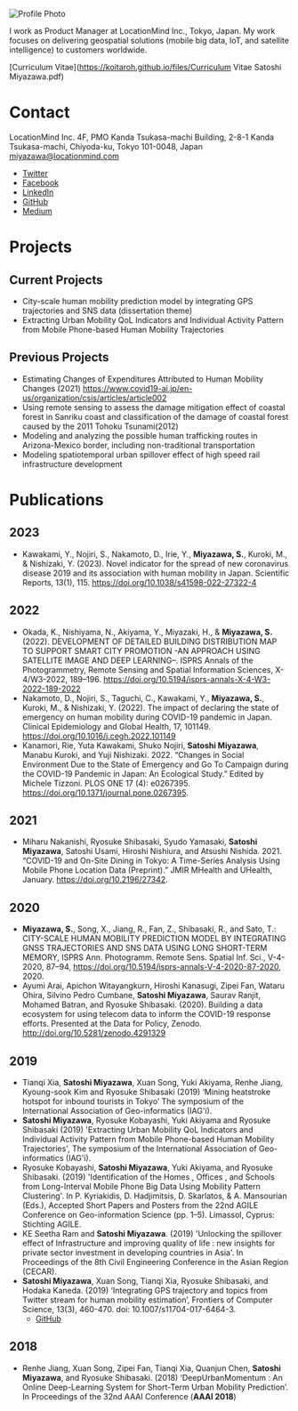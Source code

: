 ![Profile Photo](https://koitaroh.github.io/files/avatar14.jpeg)

I work as Product Manager at LocationMind Inc., Tokyo, Japan. My work focuses on delivering geospatial solutions (mobile big data, IoT, and satellite intelligence) to customers worldwide.

[Curriculum Vitae](https://koitaroh.github.io/files/Curriculum Vitae Satoshi Miyazawa.pdf)

# Contact
LocationMind Inc.
4F, PMO Kanda Tsukasa-machi Building, 2-8-1 Kanda Tsukasa-machi, Chiyoda-ku, Tokyo 101-0048, Japan
miyazawa@locationmind.com

- [Twitter](https://twitter.com/koitaroh)
- [Facebook](https://www.facebook.com/koitaroh)
- [LinkedIn](https://www.linkedin.com/in/koitaroh/)
- [GitHub](https://github.com/koitaroh)
- [Medium](https://medium.com/@koitaroh)

# Projects

## Current Projects

- City-scale human mobility prediction model by integrating GPS trajectories and SNS data (dissertation theme)
- Extracting Urban Mobility QoL Indicators and Individual Activity Pattern from Mobile Phone-based Human Mobility Trajectories

## Previous Projects

- Estimating Changes of Expenditures Attributed to Human Mobility Changes (2021) https://www.covid19-ai.jp/en-us/organization/csis/articles/article002
- Using remote sensing to assess the damage mitigation effect of coastal forest in Sanriku coast and classification of the damage of coastal forest caused by the 2011 Tohoku Tsunami(2012)
- Modeling and analyzing the possible human trafficking routes in Arizona-Mexico border, including non-traditional transportation
- Modeling spatiotemporal urban spillover effect of high speed rail infrastructure development

# Publications

## 2023

- Kawakami, Y., Nojiri, S., Nakamoto, D., Irie, Y., **Miyazawa, S.**, Kuroki, M., & Nishizaki, Y. (2023). Novel indicator for the spread of new coronavirus disease 2019 and its association with human mobility in Japan. Scientific Reports, 13(1), 115. https://doi.org/10.1038/s41598-022-27322-4

## 2022
- Okada, K., Nishiyama, N., Akiyama, Y., Miyazaki, H., & **Miyazawa, S.** (2022). DEVELOPMENT OF DETAILED BUILDING DISTRIBUTION MAP TO SUPPORT SMART CITY PROMOTION -AN APPROACH USING SATELLITE IMAGE AND DEEP LEARNING–. ISPRS Annals of the Photogrammetry, Remote Sensing and Spatial Information Sciences, X-4/W3-2022, 189–196. https://doi.org/10.5194/isprs-annals-X-4-W3-2022-189-2022
- Nakamoto, D., Nojiri, S., Taguchi, C., Kawakami, Y., **Miyazawa, S.**, Kuroki, M., & Nishizaki, Y. (2022). The impact of declaring the state of emergency on human mobility during COVID-19 pandemic in Japan. Clinical Epidemiology and Global Health, 17, 101149. https://doi.org/10.1016/j.cegh.2022.101149
- Kanamori, Rie, Yuta Kawakami, Shuko Nojiri, **Satoshi Miyazawa**, Manabu Kuroki, and Yuji Nishizaki. 2022. “Changes in Social Environment Due to the State of Emergency and Go To Campaign during the COVID-19 Pandemic in Japan: An Ecological Study.” Edited by Michele Tizzoni. PLOS ONE 17 (4): e0267395. https://doi.org/10.1371/journal.pone.0267395.

## 2021
- Miharu Nakanishi, Ryosuke Shibasaki, Syudo Yamasaki, **Satoshi Miyazawa**, Satoshi Usami, Hiroshi Nishiura, and Atsushi Nishida. 2021. “COVID-19 and On-Site Dining in Tokyo: A Time-Series Analysis Using Mobile Phone Location Data (Preprint).” JMIR MHealth and UHealth, January. https://doi.org/10.2196/27342.

## 2020
- **Miyazawa, S.**, Song, X., Jiang, R., Fan, Z., Shibasaki, R., and Sato, T.: CITY-SCALE HUMAN MOBILITY PREDICTION MODEL BY INTEGRATING GNSS TRAJECTORIES AND SNS DATA USING LONG SHORT-TERM MEMORY, ISPRS Ann. Photogramm. Remote Sens. Spatial Inf. Sci., V-4-2020, 87–94, https://doi.org/10.5194/isprs-annals-V-4-2020-87-2020, 2020.
- Ayumi Arai, Apichon Witayangkurn, Hiroshi Kanasugi, Zipei Fan, Wataru Ohira, Silvino Pedro Cumbane, **Satoshi Miyazawa**, Saurav Ranjit, Mohamed Batran, and Ryosuke Shibasaki. (2020). Building a data ecosystem for using telecom data to inform the COVID-19 response efforts. Presented at the Data for Policy, Zenodo. http://doi.org/10.5281/zenodo.4291329

## 2019
- Tianqi Xia, **Satoshi Miyazawa**, Xuan Song, Yuki Akiyama, Renhe Jiang, Kyoung-sook Kim and Ryosuke Shibasaki (2019) ‘Mining heatstroke hotspot for inbound tourists in Tokyo’ The symposium of the International Association of Geo-informatics (IAG'i).
- **Satoshi Miyazawa**, Ryosuke Kobayashi, Yuki Akiyama and Ryosuke Shibasaki (2019) 'Extracting Urban Mobility QoL Indicators and Individual Activity Pattern from Mobile Phone-based Human Mobility Trajectories', The symposium of the International Association of Geo-informatics (IAG'i).
- Ryosuke Kobayashi, **Satoshi Miyazawa**, Yuki Akiyama, and Ryosuke Shibasaki. (2019) 'Identification of the Homes , Offices , and Schools from Long-Interval Mobile Phone Big Data Using Mobility Pattern Clustering'. In P. Kyriakidis, D. Hadjimitsis, D. Skarlatos, & A. Mansourian (Eds.), Accepted Short Papers and Posters from the 22nd AGILE Conference on Geo-information Science (pp. 1–5). Limassol, Cyprus: Stichting AGILE.
- KE Seetha Ram and **Satoshi Miyazawa**. (2019) 'Unlocking the spillover effect of Infrastructure and improving quality of life : new insights for private sector investment in developing countries in Asia'. In Proceedings of the 8th Civil Engineering Conference in the Asian Region (CECAR).
- **Satoshi Miyazawa**, Xuan Song, Tianqi Xia, Ryosuke Shibasaki, and Hodaka Kaneda. (2019) ‘Integrating GPS trajectory and topics from Twitter stream for human mobility estimation’, Frontiers of Computer Science, 13(3), 460-470. doi: 10.1007/s11704-017-6464-3.
    - [GitHub](https://github.com/koitaroh/twitter-topic-mobility-estimation)

## 2018
- Renhe Jiang, Xuan Song, Zipei Fan, Tianqi Xia, Quanjun Chen, **Satoshi Miyazawa**, and Ryosuke Shibasaki. (2018) ‘DeepUrbanMomentum : An Online Deep-Learning System for Short-Term Urban Mobility Prediction’. In Proceedings of the 32nd AAAI Conference (**AAAI 2018**)
